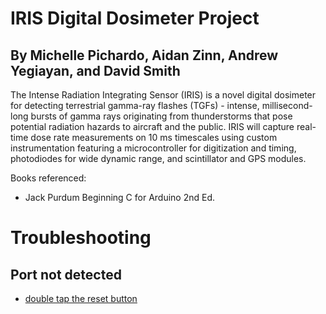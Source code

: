 # IRIS Digital Dosimeter Project

## By Michelle Pichardo, Aidan Zinn, Andrew Yegiayan, and  David Smith 

The Intense Radiation Integrating Sensor (IRIS) is a novel digital dosimeter for detecting terrestrial gamma-ray flashes (TGFs) - intense, millisecond-long bursts of gamma rays originating from thunderstorms that pose potential radiation hazards to aircraft and the public. IRIS will capture real-time dose rate measurements on 10 ms timescales using custom instrumentation featuring a microcontroller for digitization and timing, photodiodes for wide dynamic range, and scintillator and GPS modules.

Books referenced:
  - Jack Purdum Beginning C for Arduino 2nd Ed.

# Troubleshooting

## Port not detected

- [double tap the reset button](https://forum.arduino.cc/t/arduino-not-recognized-com-port-missing-not-appearing-in-device-manager/889617)
